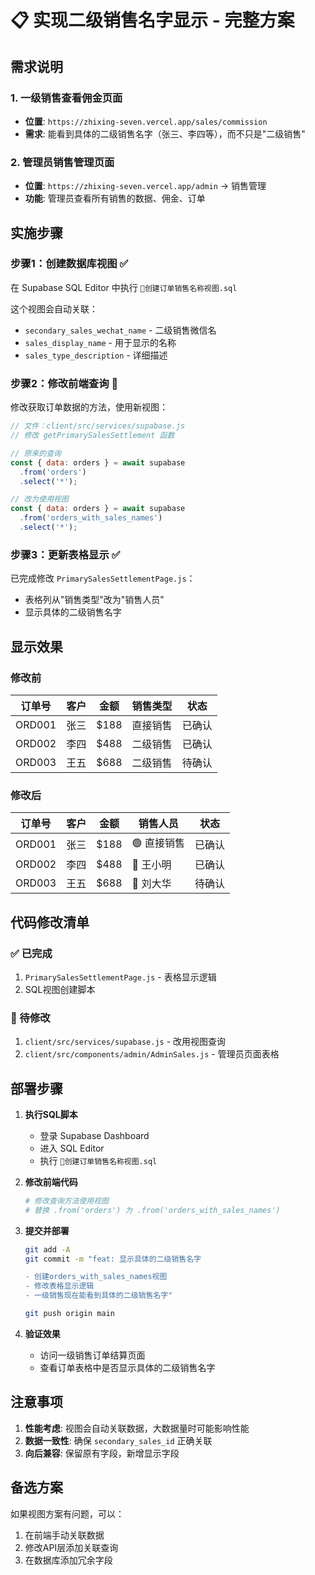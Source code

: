 # 📋 实现二级销售名字显示 - 完整方案

## 需求说明

### 1. **一级销售查看佣金页面**
- **位置**: `https://zhixing-seven.vercel.app/sales/commission`
- **需求**: 能看到具体的二级销售名字（张三、李四等），而不只是"二级销售"

### 2. **管理员销售管理页面**
- **位置**: `https://zhixing-seven.vercel.app/admin` → 销售管理
- **功能**: 管理员查看所有销售的数据、佣金、订单

## 实施步骤

### 步骤1：创建数据库视图 ✅

在 Supabase SQL Editor 中执行 `🚀创建订单销售名称视图.sql`

这个视图会自动关联：
- `secondary_sales_wechat_name` - 二级销售微信名
- `sales_display_name` - 用于显示的名称
- `sales_type_description` - 详细描述

### 步骤2：修改前端查询 🔧

修改获取订单数据的方法，使用新视图：

```javascript
// 文件：client/src/services/supabase.js
// 修改 getPrimarySalesSettlement 函数

// 原来的查询
const { data: orders } = await supabase
  .from('orders')
  .select('*');

// 改为使用视图
const { data: orders } = await supabase
  .from('orders_with_sales_names')
  .select('*');
```

### 步骤3：更新表格显示 ✅

已完成修改 `PrimarySalesSettlementPage.js`：
- 表格列从"销售类型"改为"销售人员"
- 显示具体的二级销售名字

## 显示效果

### 修改前
| 订单号 | 客户 | 金额 | 销售类型 | 状态 |
|--------|------|------|----------|------|
| ORD001 | 张三 | $188 | 直接销售 | 已确认 |
| ORD002 | 李四 | $488 | 二级销售 | 已确认 |
| ORD003 | 王五 | $688 | 二级销售 | 待确认 |

### 修改后
| 订单号 | 客户 | 金额 | 销售人员 | 状态 |
|--------|------|------|----------|------|
| ORD001 | 张三 | $188 | 🟢 直接销售 | 已确认 |
| ORD002 | 李四 | $488 | 🔵 王小明 | 已确认 |
| ORD003 | 王五 | $688 | 🔵 刘大华 | 待确认 |

## 代码修改清单

### ✅ 已完成
1. `PrimarySalesSettlementPage.js` - 表格显示逻辑
2. SQL视图创建脚本

### 🔧 待修改
1. `client/src/services/supabase.js` - 改用视图查询
2. `client/src/components/admin/AdminSales.js` - 管理员页面表格

## 部署步骤

1. **执行SQL脚本**
   - 登录 Supabase Dashboard
   - 进入 SQL Editor
   - 执行 `🚀创建订单销售名称视图.sql`

2. **修改前端代码**
   ```bash
   # 修改查询方法使用视图
   # 替换 .from('orders') 为 .from('orders_with_sales_names')
   ```

3. **提交并部署**
   ```bash
   git add -A
   git commit -m "feat: 显示具体的二级销售名字
   
   - 创建orders_with_sales_names视图
   - 修改表格显示逻辑
   - 一级销售现在能看到具体的二级销售名字"
   
   git push origin main
   ```

4. **验证效果**
   - 访问一级销售订单结算页面
   - 查看订单表格中是否显示具体的二级销售名字

## 注意事项

1. **性能考虑**: 视图会自动关联数据，大数据量时可能影响性能
2. **数据一致性**: 确保 `secondary_sales_id` 正确关联
3. **向后兼容**: 保留原有字段，新增显示字段

## 备选方案

如果视图方案有问题，可以：
1. 在前端手动关联数据
2. 修改API层添加关联查询
3. 在数据库添加冗余字段
